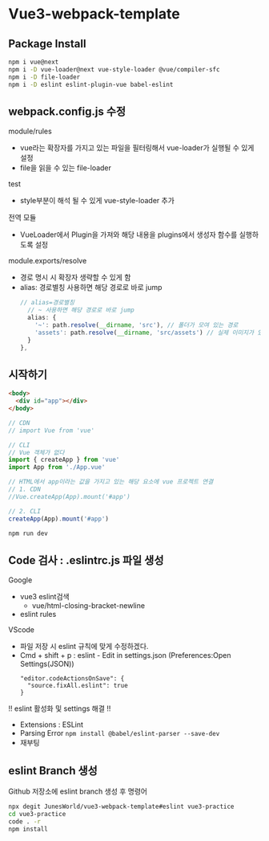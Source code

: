 # Vue3-webpack-template

## Package Install

```bash
npm i vue@next
npm i -D vue-loader@next vue-style-loader @vue/compiler-sfc
npm i -D file-loader
npm i -D eslint eslint-plugin-vue babel-eslint
```

## webpack.config.js 수정

module/rules
- vue라는 확장자를 가지고 있는 파일을 필터링해서 vue-loader가 실행될 수 있게 설정
- file을 읽을 수 있는 file-loader

test
- style부분이 해석 될 수 있게 vue-style-loader 추가

전역 모듈
- VueLoader에서 Plugin을 가져와 해당 내용을 plugins에서 생성자 함수를 실행하도록 설정

module.exports/resolve
- 경로 명시 시 확장자 생략할 수 있게 함
- alias: 경로별칭 사용하면 해당 경로로 바로 jump
  ```Javascript
  // alias=경로별칭
    // ~ 사용하면 해당 경로로 바로 jump
    alias: {
      '~': path.resolve(__dirname, 'src'), // 폴더가 모여 있는 경로
      'assets': path.resolve(__dirname, 'src/assets') // 실제 이미지가 있는 경로
    }
  },
  ```

## 시작하기

```HTML
<body>
  <div id="app"></div>
</body>
```

```Javascript
// CDN
// import Vue from 'vue'

// CLI
// Vue 객체가 없다
import { createApp } from 'vue'
import App from './App.vue'

// HTML에서 app이라는 값을 가지고 있는 해당 요소에 vue 프로젝트 연결
// 1. CDN
//Vue.createApp(App).mount('#app')

// 2. CLI
createApp(App).mount('#app')
```

```bash
npm run dev
```

## Code 검사 : .eslintrc.js 파일 생성

Google 
- vue3 eslint검색 
  - vue/html-closing-bracket-newline</br>
- eslint rules

VScode
- 파일 저장 시 eslint 규칙에 맞게 수정하겠다.
- Cmd + shift + p : eslint - Edit in settings.json (Preferences:Open Settings(JSON))
  ```JS
  "editor.codeActionsOnSave": {
    "source.fixAll.eslint": true
  }
  ```

!! eslint 활성화 및 settings 해결 !!
- Extensions : ESLint 
- Parsing Error
  ```npm install @babel/eslint-parser --save-dev```
- 재부팅

## eslint Branch 생성

Github 저장소에 eslint branch 생성 후 명령어 

```bash
npx degit JunesWorld/vue3-webpack-template#eslint vue3-practice
cd vue3-practice
code . -r
npm install
```
